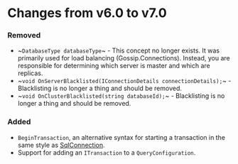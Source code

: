 # Changes from v6.0 to v7.0

### Removed

* ~`DatabaseType databaseType`~ - This concept no longer exists. It was primarily used for load balancing (Gossip.Connections). Instead, you are responsible for
determining which server is master and which are replicas.
* ~`void OnServerBlacklisted(IConnectionDetails connectionDetails);`~ - Blacklisting is no longer a thing and should be removed.
* ~`void OnClusterBlacklisted(string databaseId);`~ - Blacklisting is no longer a thing and should be removed.

### Added
* `BeginTransaction`, an alternative syntax for starting a transaction in the same style as [SqlConnection](https://docs.microsoft.com/en-us/dotnet/api/system.data.sqlclient.sqlconnection.begintransaction?view=netframework-4.8).
* Support for adding an `ITransaction` to a `QueryConfiguration`.
